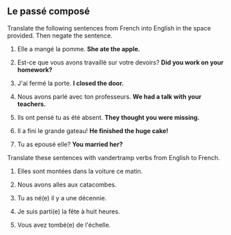 ## **Le passé composé**

Translate the following sentences from French into English in the space provided. Then negate the sentence.

1. Elle a mangé la pomme.
**She ate the apple.**

1. Est-ce que vous avons travaillé sur votre devoirs?
**Did you work on your homework?**

1. J'ai fermé la porte.
**I closed the door.**

1. Nous avons parlé avec ton professeurs.
**We had a talk with your teachers.**

1. Ils ont pensé tu as été absent.
**They thought you were missing.**

1. Il a fini le grande gateau!
**He finished the huge cake!**

1. Tu as epousé elle?
**You married her?**

Translate these sentences with vandertramp verbs from English to French.

1) Elles sont montées dans la voiture ce matin.

2) Nous avons alles aux catacombes.

3) Tu as né(e) il y a une décennie.

4) Je suis parti(e) la fête à huit heures.

5) Vous avez tombé(e) de l'échelle. 
